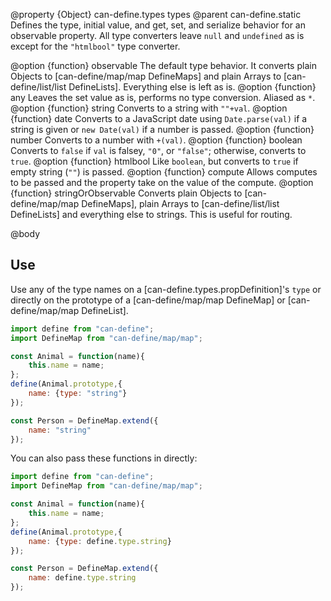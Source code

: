 @property {Object} can-define.types types
@parent can-define.static
Defines the type, initial value, and get, set, and serialize behavior for an
observable property. All type converters leave `null` and `undefined` as is except for
the `"htmlbool"` type converter.

@option {function} observable The default type behavior. It converts plain Objects to
[can-define/map/map DefineMaps] and plain Arrays to [can-define/list/list DefineLists]. Everything else is left as is.
@option {function} any Leaves the set value as is, performs no type conversion. Aliased as `*`.
@option {function} string Converts to a string with `""+val`.
@option {function} date Converts to a JavaScript date using `Date.parse(val)` if a string is given or `new Date(val)` if a number is passed.
@option {function} number Converts to a number with `+(val)`.
@option {function} boolean Converts to `false` if `val` is falsey, `"0"`, or `"false"`; otherwise, converts to `true`.
@option {function} htmlbool Like `boolean`, but converts to `true` if empty string (`""`) is passed.
@option {function} compute Allows computes to be passed and the property take on the value of the compute.
@option {function} stringOrObservable Converts plain Objects to [can-define/map/map DefineMaps], plain Arrays to [can-define/list/list DefineLists] and everything else to strings.  This is useful for routing.

@body

## Use

Use any of the type names on a [can-define.types.propDefinition]'s `type` or directly on the prototype of a [can-define/map/map DefineMap] or [can-define/map/map DefineList].

```javascript
import define from "can-define";
import DefineMap from "can-define/map/map";

const Animal = function(name){
    this.name = name;
};
define(Animal.prototype,{
    name: {type: "string"}
});

const Person = DefineMap.extend({
    name: "string"
});
```

You can also pass these functions in directly:


```javascript
import define from "can-define";
import DefineMap from "can-define/map/map";

const Animal = function(name){
    this.name = name;
};
define(Animal.prototype,{
    name: {type: define.type.string}
});

const Person = DefineMap.extend({
    name: define.type.string
});
```
